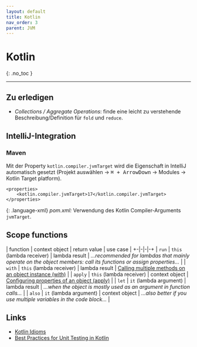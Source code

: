 ```yaml
---
layout: default
title: Kotlin
nav_order: 3
parent: JVM
---
```


# Kotlin
{: .no_toc }

---

## Zu erledigen

* <i class="bi bi-toggle-off"></i> _Collections / Aggregate Operations_: finde 
  eine leicht zu verstehende Beschreibung/Definition für `fold` und `reduce`.

## IntelliJ-Integration

### Maven

Mit der Property `kotlin.compiler.jvmTarget` wird die Eigenschaft in IntelliJ
automatisch gesetzt (Projekt auswählen → <kbd>⌘ + ArrowDown</kbd> → Modules → Kotlin Target 
platform).

~~~
<properties>
    <kotlin.compiler.jvmTarget>17</kotlin.compiler.jvmTarget>
</properties>
~~~
{: .language-xml}
_pom.xml:_ Verwendung des Kotlin Compiler-Arguments `jvmTarget`.

## Scope functions

| function | context object | return value | use case |
+-|-|-|-+
| `run` | `this` (lambda receiver) | lambda result | _...recommended for lambdas that mainly operate on the object members: call its functions or assign properties..._ |
| `with` | `this` (lambda receiver) | lambda result | [Calling multiple methods on an object instance (with)](https://kotlinlang.org/docs/reference/idioms.html#calling-multiple-methods-on-an-object-instance-with) |
| `apply` | `this` (lambda receiver) | context object | [Configuring properties of an object (apply)](https://kotlinlang.org/docs/reference/idioms.html#configuring-properties-of-an-object-apply) |
| `let` | `it` (lambda argument) | lambda result | _...when the object is mostly used as an argument in function calls..._ |
| `also` | `it` (lambda argument) | context object | _...also better if you use multiple variables in the code block..._ |

## Links

* [Kotlin Idioms](https://kotlinlang.org/docs/reference/idioms.html)
* [Best Practices for Unit Testing in Kotlin](https://phauer.com/2018/best-practices-unit-testing-kotlin/)
